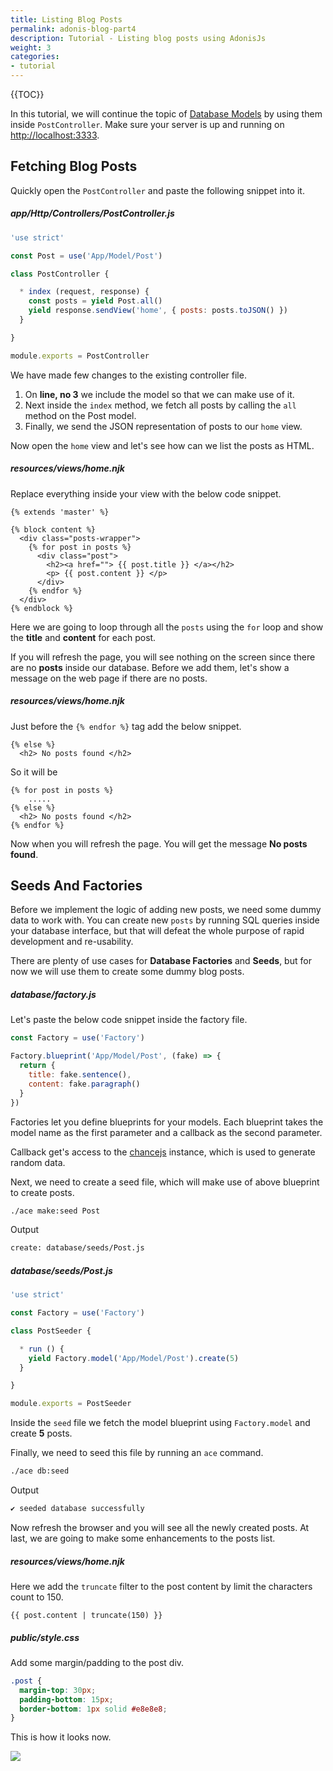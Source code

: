 ```yaml
---
title: Listing Blog Posts
permalink: adonis-blog-part4
description: Tutorial - Listing blog posts using AdonisJs
weight: 3
categories:
- tutorial
---
```


{{TOC}}

In this tutorial, we will continue the topic of [Database Models](adonis-blog-part3) by using them inside `PostController`. Make sure your server is up and running on [http://localhost:3333](http://localhost:3333).

## Fetching Blog Posts

Quickly open the `PostController` and paste the following snippet into it.

##### app/Http/Controllers/PostController.js
```javascript
'use strict'

const Post = use('App/Model/Post')

class PostController {

  * index (request, response) {
    const posts = yield Post.all()
    yield response.sendView('home', { posts: posts.toJSON() })
  }

}

module.exports = PostController
```

We have made few changes to the existing controller file. 

1. On **line, no 3** we include the model so that we can make use of it.
2. Next inside the `index` method, we fetch all posts by calling the `all` method on the Post model.
3. Finally, we send the JSON representation of posts to our `home` view.

Now open the `home` view and let's see how can we list the posts as HTML.

##### resources/views/home.njk

Replace everything inside your view with the below code snippet.

```twig
{% extends 'master' %}

{% block content %}
  <div class="posts-wrapper">
    {% for post in posts %}
      <div class="post">
        <h2><a href=""> {{ post.title }} </a></h2>
        <p> {{ post.content }} </p>
      </div>
    {% endfor %}
  </div>
{% endblock %}
```

Here we are going to loop through all the `posts` using the `for` loop and show the **title** and **content** for each post.

If you will refresh the page, you will see nothing on the screen since there are no **posts** inside our database. Before we add them, let's show a message on the web page if there are no posts.

##### resources/views/home.njk

Just before the `{% endfor %}` tag add the below snippet.

```twig
{% else %}
  <h2> No posts found </h2>
```

So it will be 

```twig
{% for post in posts %}
    .....
{% else %}
  <h2> No posts found </h2>
{% endfor %}
```

Now when you will refresh the page. You will get the message **No posts found**.

## Seeds And Factories

Before we implement the logic of adding new posts, we need some dummy data to work with. You can create new `posts` by running SQL queries inside your database interface, but that will defeat the whole purpose of rapid development and re-usability.

There are plenty of use cases for **Database Factories** and **Seeds**, but for now we will use them to create some dummy blog posts.

##### database/factory.js

Let's paste the below code snippet inside the factory file.

```javascript
const Factory = use('Factory')

Factory.blueprint('App/Model/Post', (fake) => {
  return {
    title: fake.sentence(),
    content: fake.paragraph()
  }
})
```

Factories let you define blueprints for your models. Each blueprint takes the model name as the first parameter and a callback as the second parameter.

Callback get's access to the [chancejs](http://chancejs.com/) instance, which is used to generate random data.

Next, we need to create a seed file, which will make use of above blueprint to create posts.

```bash
./ace make:seed Post
```

Output

```bash
create: database/seeds/Post.js
```

##### database/seeds/Post.js

```javascript
'use strict'

const Factory = use('Factory')

class PostSeeder {

  * run () {
    yield Factory.model('App/Model/Post').create(5)
  }

}

module.exports = PostSeeder
```

Inside the `seed` file we fetch the model blueprint using `Factory.model` and create **5** posts.

Finally, we need to seed this file by running an `ace` command.

```bash
./ace db:seed
```

Output

```bash
✔ seeded database successfully
```

Now refresh the browser and you will see all the newly created posts. At last, we are going to make some enhancements to the posts list.

##### resources/views/home.njk

Here we add the `truncate` filter to the post content by limit the characters count to 150.

```twig
{{ post.content | truncate(150) }}
```


##### public/style.css

Add some margin/padding to the post div.

```css
.post {
  margin-top: 30px;
  padding-bottom: 15px;
  border-bottom: 1px solid #e8e8e8;
}
```

This is how it looks now.

![](http://i.imgbox.com/9bcfrHmB.png)